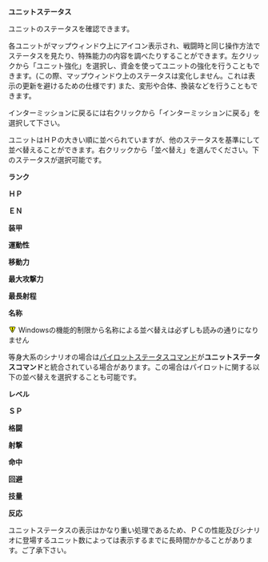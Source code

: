**ユニットステータス**

ユニットのステータスを確認できます。

各ユニットがマップウィンドウ上にアイコン表示され、戦闘時と同じ操作方法でステータスを見たり、特殊能力の内容を調べたりすることができます。左クリックから「ユニット強化」を選択し、資金を使ってユニットの強化を行うこともできます。(この際、マップウィンドウ上のステータスは変化しません。これは表示の更新を避けるための仕様です) また、変形や合体、換装などを行うこともできます。

インターミッションに戻るには右クリックから「インターミッションに戻る」を選択して下さい。

ユニットはＨＰの大きい順に並べられていますが、他のステータスを基準にして並べ替えることができます。右クリックから「並べ替え」を選んでください。下のステータスが選択可能です。

**ランク**

**ＨＰ**

**ＥＮ**

**装甲**

**運動性**

**移動力**

**最大攻撃力**

**最長射程**

**名称**

![](../images/bm0.gif) Windowsの機能的制限から名称による並べ替えは必ずしも読みの通りになりません

等身大系のシナリオの場合は[パイロットステータスコマンド](パイロットステータス.md)が**ユニットステータスコマンド**と統合されている場合があります。この場合はパイロットに関する以下の並べ替えを選択することも可能です。

**レベル**

**ＳＰ**

**格闘**

**射撃**

**命中**

**回避**

**技量**

**反応**

ユニットステータスの表示はかなり重い処理であるため、ＰＣの性能及びシナリオに登場するユニット数によっては表示するまでに長時間かかることがあります。ご了承下さい。
